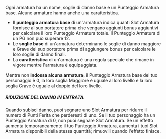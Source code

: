 Ogni armatura ha un nome, soglie di danno base e un Punteggio Armatura base. Alcune armature hanno anche una caratteristica.

- Il **punteggio armatura base** di un'armatura indica quanti Slot Armatura fornisce al suo portatore prima che vengano aggiunti bonus aggiuntivi per calcolare il loro Punteggio Armatura totale. Il Punteggio Armatura di un PG non può superare 12.
- Le **soglie base** di un'armatura determinano le soglie di danno maggiore e Grave del suo portatore prima di aggiungere bonus per calcolare le loro soglie di danno finali.
- La **caratteristica** di un'armatura è una regola speciale che rimane in vigore mentre l'armatura è equipaggiata.

Mentre non **indossa alcuna armatura**, il Punteggio Armatura base del tuo personaggio è 0, la loro soglia Maggiore è uguale al loro livello e la loro soglia Grave è uguale al doppio del loro livello.

##### RIDUZIONE DEL DANNO IN ENTRATA
Quando subisci danno, puoi segnare uno Slot Armatura per ridurre il numero di Punti Ferita che perderesti di uno. Se il tuo personaggio ha un Punteggio Armatura di 0, non puoi segnare Slot Armatura. Se un effetto aumenta temporaneamente il tuo Punteggio Armatura, aumenta i tuoi Slot Armatura disponibili della stessa quantità; rimuovili quando l'effetto finisce.